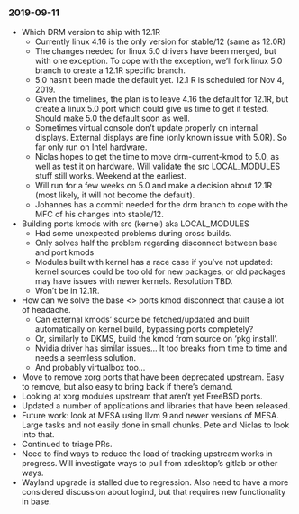 ### 2019-09-11
*   Which DRM version to ship with 12.1R
    *   Currently linux 4.16 is the only version for stable/12 (same as 12.0R)
    *   The changes needed for linux 5.0 drivers have been merged, but with one exception. To cope with the exception, we’ll fork linux 5.0 branch to create a 12.1R specific branch.
    *   5.0 hasn’t been made the default yet. 12.1 R is scheduled for Nov 4, 2019.
    *   Given the timelines, the plan is to leave 4.16 the default for 12.1R, but create a linux 5.0 port which could give us time to get it tested. Should make 5.0 the default soon as well.
    *   Sometimes virtual console don’t update properly on internal displays. External displays are fine (only known issue with 5.0R). So far only run on Intel hardware.
    *   Niclas hopes to get the time to move drm-current-kmod to 5.0, as well as test it on hardware. Will validate the src LOCAL_MODULES stuff still works. Weekend at the earliest.
    *   Will run for a few weeks on 5.0 and make a decision about 12.1R (most likely, it will not become the default).
    *   Johannes has a commit needed for the drm branch to cope with the MFC of his changes into stable/12.
*   Building ports kmods with src (kernel) aka LOCAL_MODULES
    *   Had some unexpected problems during cross builds.
    *   Only solves half the problem regarding disconnect between base and port kmods
    *   Modules built with kernel has a race case if you’ve not updated: kernel sources could be too old for new packages, or old packages may have issues with newer kernels. Resolution TBD.
    *   Won’t be in 12.1R.
*   How can we solve the base <> ports kmod disconnect that cause a lot of headache.
    *    Can external kmods’ source be fetched/updated and built automatically on kernel build, bypassing ports completely? 
    *   Or, similarly to DKMS, build the kmod from source on ‘pkg install’.
    *   Nvidia driver has similar issues… It too breaks from time to time and needs a seemless solution.
    *   And probably virtualbox too...
*   Move to remove xorg ports that have been deprecated upstream. Easy to remove, but also easy to bring back if there’s demand.
*   Looking at xorg modules upstream that aren’t yet FreeBSD ports.
*   Updated a number of applications and libraries that have been released.
*   Future work: look at MESA using llvm 9 and newer versions of MESA. Large tasks and not easily done in small chunks. Pete and Niclas to look into that.
*   Continued to triage PRs.
*   Need to find ways to reduce the load of tracking upstream works in progress. Will investigate ways to pull from xdesktop’s gitlab or other ways.
*   Wayland upgrade is stalled due to regression. Also need to have a more considered discussion about logind, but that requires new functionality in base.
